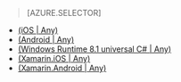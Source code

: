 > [AZURE.SELECTOR]
- [(iOS | Any)](/zh-cn/documentation/articles/mobile-services-ios-get-started-offline-data/)
- [(Android | Any)](/documentation/articles/articles/mobile-services-android-get-started-offline-data)
- [(Windows Runtime 8.1 universal C# | Any)](/zh-cn/documentation/articles/mobile-services-windows-store-dotnet-get-started-offline-data/)
- [(Xamarin.iOS | Any)](/zh-cn/documentation/articles/mobile-services-xamarin-ios-get-started-offline-data/)
- [(Xamarin.Android | Any)](/zh-cn/documentation/articles/mobile-services-xamarin-android-get-started-offline-data/)

<!---HONumber=82-->